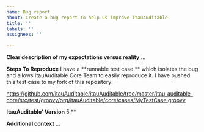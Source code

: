 ```yaml
---
name: Bug report
about: Create a bug report to help us improve ItauAuditable
title: ''
labels: ''
assignees: ''

---
```


**Clear description of my expectations versus reality**
...


**Steps To Reproduce**
I have a **runnable test case ** which isolates the bug and allows ItauAuditable Core Team to easily reproduce it. I have pushed this test case to my fork of this repository:

https://github.com/itauAuditable/itauAuditable/tree/master/itau-auditable-core/src/test/groovy/org/itauAuditable/core/cases/MyTestCase.groovy


**ItauAuditable' Version**
5.**


**Additional context**
...

